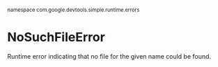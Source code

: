 <sub>namespace com.google.devtools.simple.runtime.errors</sub>
# NoSuchFileError #

Runtime error indicating that no file for the given name could be found.